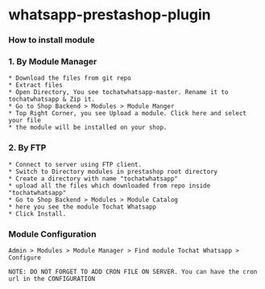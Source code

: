 # whatsapp-prestashop-plugin

### How to install module

### 1. By Module Manager
    * Download the files from git repo
    * Extract files
    * Open Directory, You see tochatwhatsapp-master. Rename it to tochatwhatsapp & Zip it.
    * Go to Shop Backend > Modules > Module Manger
    * Top Right Corner, you see Upload a module. Click here and select your file
    * the module will be installed on your shop.
    
### 2. By FTP
    * Connect to server using FTP client.
    * Switch to Directory modules in prestashop root directory
    * Create a directory with name "tochatwhatsapp"
    * upload all the files which downloaded from repo inside "tochatwhatsapp"
    * Go to Shop Backend > Modules > Module Catalog
    * here you see the module Tochat Whatsapp 
    * Click Install.
    
### Module Configuration
    Admin > Modules > Module Manager > Find module Tochat Whatsapp > Configure

    NOTE: DO NOT FORGET TO ADD CRON FILE ON SERVER. You can have the cron url in the CONFIGURATION